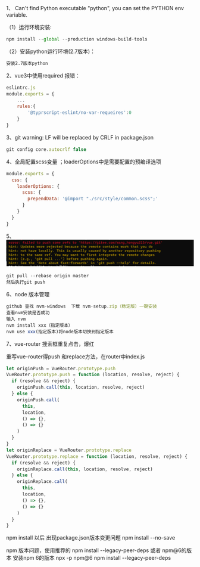 

1、 Can't find Python executable "python", you can set the PYTHON env variable.

（1）运行环境安装:

```js
npm install --global --production windows-build-tools
```

（2）安装python运行环境(2.7版本)：

```tex
安装2.7版本python
```

2、vue3中使用required 报错：

```js
eslintrc.js
module.exports = {
    ...
    rules:{
        '@typrscript-eslint/no-var-requeires':0
    }
}
```

3、git warning: LF will be replaced by CRLF in package.json

```js
git config core.autocrlf false 
```

4、全局配置scss变量 ；loaderOptions中是需要配置的预编译选项

```js
module.exports = {
  css: {
    loaderOptions: {
      scss: {
        prependData: '@import "./src/style/common.scss";'
      }
    }
  }
}
```
5、![输入图片说明](image.png)
```js
git pull --rebase origin master
然后执行git push
```

6、node 版本管理

```js
github 查找 nvm-windows  下载 nvm-setup.zip（稳定版）一键安装 
查看nvm安装是否成功
输入 nvm
nvm install xxx（指定版本）
nvm use xxx(指定版本)将node版本切换到指定版本
```

7、vue-router 搜索框重复点击，爆红

重写vue-router得push 和replace方法，在router中index.js

```js
let originPush = VueRouter.prototype.push
VueRouter.prototype.push = function (location, resolve, reject) {
  if (resolve && reject) {
    originPush.call(this, location, resolve, reject)
  } else {
    originPush.call(
      this,
      location,
      () => {},
      () => {}
    )
  }
}
let originReplace = VueRouter.prototype.replace
VueRouter.prototype.replace = function (location, resolve, reject) {
  if (resolve && reject) {
    originReplace.call(this, location, resolve, reject)
  } else {
    originReplace.call(
      this,
      location,
      () => {},
      () => {}
    )
  }
}
```

npm install 以后 出现package.json版本变更问题
npm install --no-save

npm 版本问题，使用推荐的 npm install --legacy-peer-deps  或者 npm@6的版本
安装npm 6的版本 npx -p npm@6 npm install --legacy-peer-deps
